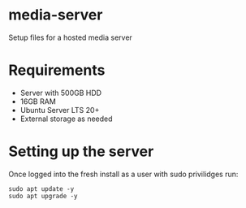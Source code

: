 # media-server
Setup files for a hosted media server

# Requirements
* Server with 500GB HDD
* 16GB RAM
* Ubuntu Server LTS 20+
* External storage as needed

# Setting up the server
Once logged into the fresh install as a user with sudo privilidges run:

    sudo apt update -y
    sudo apt upgrade -y
